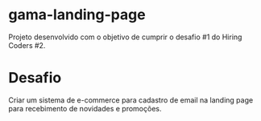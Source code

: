 # gama-landing-page
Projeto desenvolvido com o objetivo de cumprir o desafio #1 do Hiring Coders #2.

# Desafio
Criar um sistema de e-commerce para cadastro de email na landing page para recebimento de novidades e promoções.
